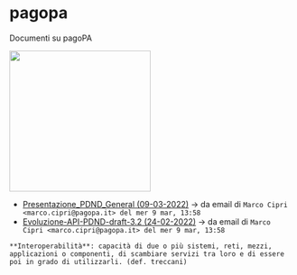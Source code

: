 # pagopa
Documenti su pagoPA

<img src="https://user-images.githubusercontent.com/42996217/157626324-1469694b-d193-4734-9cae-02675bdd86cc.png" width=250>

- [Presentazione_PDND_General (09-03-2022)](https://docs.google.com/viewer?url=https://github.com/UO-TransizioneDigitaleComunePalermo/pagopa/raw/main/2022-PDND/Presentazione_PDND_General_2022-03-09.pdf) → da email di `Marco Cipri <marco.cipri@pagopa.it> del mer 9 mar, 13:58`
- [Evoluzione-API-PDND-draft-3.2 (24-02-2022)](https://docs.google.com/viewer?url=https://github.com/UO-TransizioneDigitaleComunePalermo/pagopa/raw/main/2022-PDND/evoluzione-API-PDND-draft-3.2.pdf) → da email di `Marco Cipri <marco.cipri@pagopa.it> del mer 9 mar, 13:58`


`**Interoperabilità**: capacità di due o più sistemi, reti, mezzi, applicazioni o componenti, di scambiare servizi tra loro e di essere poi in grado di utilizzarli. (def. treccani)`
